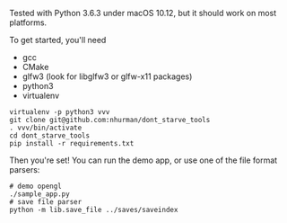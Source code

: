 Tested with Python 3.6.3 under macOS 10.12, but it should work on most platforms.

To get started, you'll need
- gcc
- CMake
- glfw3 (look for libglfw3 or glfw-x11 packages)
- python3
- virtualenv

```
virtualenv -p python3 vvv
git clone git@github.com:nhurman/dont_starve_tools
. vvv/bin/activate
cd dont_starve_tools
pip install -r requirements.txt
```

Then you're set! You can run the demo app, or use one of the file format parsers:
```
# demo opengl
./sample_app.py
# save file parser
python -m lib.save_file ../saves/saveindex
```
